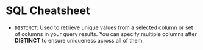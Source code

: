 # SQL Cheatsheet

- `DISTINCT`: Used to retrieve unique values from a selected column or set of columns in your query results. You can specify multiple columns after **DISTINCT** to ensure uniqueness across all of them.
